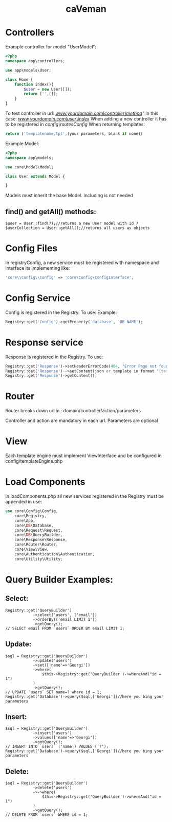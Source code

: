 <div style="text-align:center"><h1>caVeman</h1></div>

Controllers
===
Example controller for model "UserModel":
```php
<?php
namespace app\controllers;

use app\models\User;

class Home {
    function index(){
        $user = new User([]);
        return ['',[]];
    }
}
```
To test controller in url: *www.yourdomain.com\controller\method"* In this case:
*www.yourdomain.com\user\index*
When adding a new controller it has to be registered in *config\routesConfig* 
When returning templates:
```php
return ['templatename.tpl',[your parameters, blank if none]]
```

Example Model:

```php
<?php
namespace app\models;

use core\Model\Model;

class User extends Model {

}
```
Models must inherit the base Model. Including is not needed

find() and getAll() methods:
---
```
$user = User::find(7);//returns a new User model with id 7
$userCollection = User::getAll();//returns all users as objects
```

Config Files
===
In registryConfig, a new service must be registered with namespace and interface its implementing like:

```php
'core\\Config\\Config' => 'core\Config\ConfigInterface',
```

Config Service
===
Config is registered in the Registry. To use:
Example:
```php
Registry::get('Config')->getProperty('database', 'DB_NAME');
```
Response service
===
Response is registered in the Registry. To use:

```php
Registry::get('Response')->setHeaderErrorCode(404, "Error Page not found");
Registry::get('Response')-->setContent(json or template in format "[templatename,parameters]");
Registry::get('Response')->getContent();
```
Router
===
Router breaks down url in :
domain/controller/action/parameters

Controller and action are mandatory in each url. Parameters are optional

View
===
Each template engine must implement ViewInterface and be configured in config/templateEngine.php

Load Components
===
In loadComponents.php all new services registered in the Registry must be appended in use:

```php
use core\Config\Config,
    core\Registry,
    core\App,
    core\DB\Database,
    core\Request\Request,
    core\DB\QueryBuilder,
    core\Response\Response,
    core\Router\Router,
    core\View\View,
    core\Authentication\Authentication,
    core\Utility\Utility;
```
Query Builder Examples:
===

Select:
---
```
Registry::get('QueryBuilder')
            ->select('users', ['email'])
            ->orderBy(['email LIMIT 1'])
            ->getQuery();
// SELECT email FROM `users` ORDER BY email LIMIT 1;
```

Update:
---
```
$sql = Registry::get('QueryBuilder')
			->update('users')
            ->set(['name'=>'Georgi'])
            ->where(
                $this->Registry::get('QueryBuilder')->whereAnd("id = 1")
            )
            ->getQuery();
// UPDATE `users` SET name=? where id = 1;
Registry::get('Database')->query($sql,['Georgi'])//here you bing your parameters
```

Insert:
---
```
$sql = Registry::get('QueryBuilder')
			->insert('users')
            ->values(['name'=>'Georgi'])
            ->getQuery();
// INSERT INTO `users` ('name') VALUES ('?');
Registry::get('Database')->query($sql,['Georgi'])//here you bing your parameters
```

Delete:
---
```
$sql = Registry::get('QueryBuilder')
			->delete('users')
            ->->where(
                $this->Registry::get('QueryBuilder')->whereAnd("id = 1")
            )
            ->getQuery();
// DELETE FROM `users` WHERE id = 1;
```

